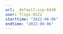 ```yaml
---
url: _default:scp-6438
user: flips-0122
starttime: "2022-06-06"
endtime: "2022-08-06"
---
```

<reserve />